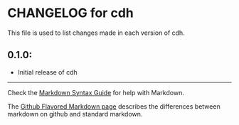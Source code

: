 # CHANGELOG for cdh

This file is used to list changes made in each version of cdh.

## 0.1.0:

* Initial release of cdh

- - -
Check the [Markdown Syntax Guide](http://daringfireball.net/projects/markdown/syntax) for help with Markdown.

The [Github Flavored Markdown page](http://github.github.com/github-flavored-markdown/) describes the differences between markdown on github and standard markdown.
